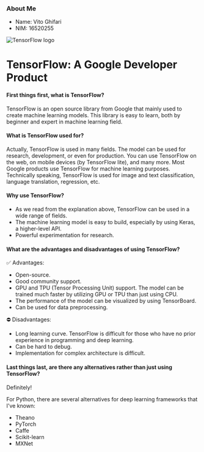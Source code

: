 ### About Me
- Name: Vito Ghifari
- NIM: 16520255

![TensorFlow logo](https://www.gstatic.com/devrel-devsite/prod/v7cbba9dce83f2a54b727914bb06dd524b80e611a7d1fe33e121163235013f003/tensorflow/images/lockup.svg "TensorFlow Logo")

# TensorFlow: A Google Developer Product

#### First things first, what is TensorFlow?
TensorFlow is an open source library from Google that mainly used to create machine learning models. This library is easy to learn, both by beginner and expert in machine learning field. 

#### What is TensorFlow used for?
Actually, TensorFlow is used in many fields. The model can be used for research, development, or even for production. You can use TensorFlow on the web, on mobile devices (by TensorFlow lite), and many more. Most Google products use TensorFlow for machine learning purposes. Technically speaking, TensorFlow is used for image and text classification, language translation, regression, etc.

#### Why use TensorFlow?
- As we read from the explanation above, TensorFlow can be used in a wide range of fields.
- The machine learning model is easy to build, especially by using Keras, a higher-level API.
- Powerful experimentation for research.

#### What are the advantages and disadvantages of using TensorFlow?
✅ Advantages:
- Open-source.
- Good community support.
- GPU and TPU (Tensor Processing Unit) support. The model can be trained much faster by utilizing GPU or TPU than just using CPU.
- The performance of the model can be visualized by using TensorBoard.
- Can be used for data preprocessing.

⛔ Disadvantages:
- Long learning curve. TensorFlow is difficult for those who have no prior experience in programming and deep learning.
- Can be hard to debug.
- Implementation for complex architecture is difficult.


#### Last things last, are there any alternatives rather than just using TensorFlow?
Definitely!

For Python, there are several alternatives for deep learning frameworks that I've known:
- Theano
- PyTorch
- Caffe
- Scikit-learn
- MXNet
